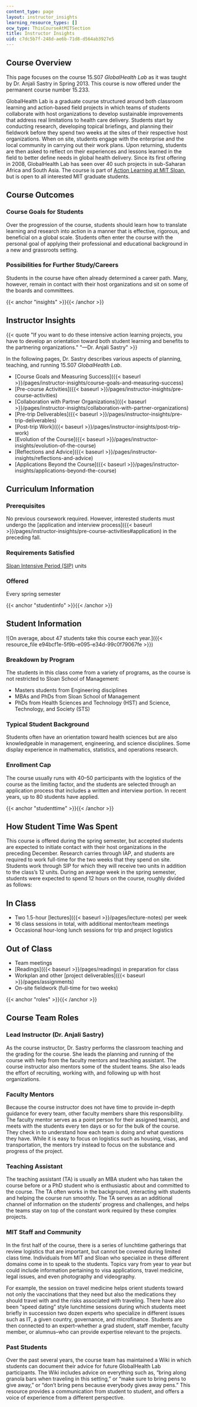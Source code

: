 ```yaml
---
content_type: page
layout: instructor_insights
learning_resource_types: []
ocw_type: ThisCourseAtMITSection
title: Instructor Insights
uid: c7dc5b7f-248d-ae6b-71d8-d564ab3927e5
---
```


Course Overview
---------------

This page focuses on the course 15.S07 _GlobalHealth Lab_ as it was taught by Dr. Anjali Sastry in Spring 2013. This course is now offered under the permanent course number 15.233.

GlobalHealth Lab is a graduate course structured around both classroom learning and action-based field projects in which teams of students collaborate with host organizations to develop sustainable improvements that address real limitations to health care delivery. Students start by conducting research, developing topical briefings, and planning their fieldwork before they spend two weeks at the sites of their respective host organizations. When on site, students engage with the enterprise and the local community in carrying out their work plans. Upon returning, students are then asked to reflect on their experiences and lessons learned in the field to better define needs in global health delivery. Since its first offering in 2008, GlobalHealth Lab has seen over 40 such projects in sub-Saharan Africa and South Asia. The course is part of [Action Learning at MIT Sloan](http://mitsloan.mit.edu/actionlearning/), but is open to all interested MIT graduate students.

Course Outcomes
---------------

### Course Goals for Students

Over the progression of the course, students should learn how to translate learning and research into action in a manner that is effective, rigorous, and beneficial on a global scale. Students often enter the course with the personal goal of applying their professional and educational background in a new and grassroots setting.

### Possibilities for Further Study/Careers

Students in the course have often already determined a career path. Many, however, remain in contact with their host organizations and sit on some of the boards and committees.

{{< anchor "insights" >}}{{< /anchor >}}

Instructor Insights
-------------------

{{< quote "If you want to do these intensive action learning projects, you have to develop an orientation toward both student learning and benefits to the partnering organizations." "—Dr. Anjali Sastry" >}}

In the following pages, Dr. Sastry describes various aspects of planning, teaching, and running 15.S07 _GlobalHealth Lab_.

*   [Course Goals and Measuring Success]({{< baseurl >}}/pages/instructor-insights/course-goals-and-measuring-success)
*   [Pre-course Activities]({{< baseurl >}}/pages/instructor-insights/pre-course-activities)
*   [Collaboration with Partner Organizations]({{< baseurl >}}/pages/instructor-insights/collaboration-with-partner-organizations)
*   [Pre-trip Deliverables]({{< baseurl >}}/pages/instructor-insights/pre-trip-deliverables)
*   [Post-trip Work]({{< baseurl >}}/pages/instructor-insights/post-trip-work)
*   [Evolution of the Course]({{< baseurl >}}/pages/instructor-insights/evolution-of-the-course)
*   [Reflections and Advice]({{< baseurl >}}/pages/instructor-insights/reflections-and-advice)
*   [Applications Beyond the Course]({{< baseurl >}}/pages/instructor-insights/applications-beyond-the-course)

Curriculum Information
----------------------

### Prerequisites

No previous coursework required. However, interested students must undergo the [application and interview process]({{< baseurl >}}/pages/instructor-insights/pre-course-activities#application) in the preceding fall.

### Requirements Satisfied

[Sloan Intensive Period (SIP)](https://mitsloan.mit.edu/mba/academics/sloan-intensive-period) units

### Offered

Every spring semester

{{< anchor "studentinfo" >}}{{< /anchor >}}

Student Information
-------------------

![On average, about 47 students take this course each year.]({{< resource_file e94bcf1e-5f9b-e095-e34d-99c0f79067fe >}})

### Breakdown by Program

The students in this class come from a variety of programs, as the course is not restricted to Sloan School of Management:

*   Masters students from Engineering disciplines
*   MBAs and PhDs from Sloan School of Management
*   PhDs from Health Sciences and Technology (HST) and Science, Technology, and Society (STS)

### Typical Student Background

Students often have an orientation toward health sciences but are also knowledgeable in management, engineering, and science disciplines. Some display experience in mathematics, statistics, and operations research.

### Enrollment Cap

The course usually runs with 40–50 participants with the logistics of the course as the limiting factor, and the students are selected through an application process that includes a written and interview portion. In recent years, up to 80 students have applied.

{{< anchor "studenttime" >}}{{< /anchor >}}

How Student Time Was Spent
--------------------------

This course is offered during the spring semester, but accepted students are expected to initiate contact with their host organizations in the preceding December. Research carries through IAP, and students are required to work full-time for the two weeks that they spend on site. Students work through SIP for which they will receive two units in addition to the class’s 12 units. During an average week in the spring semester, students were expected to spend 12 hours on the course, roughly divided as follows:

In Class
--------

*   Two 1.5-hour [lectures]({{< baseurl >}}/pages/lecture-notes) per week
*   16 class sessions in total, with additional mentor/team meetings
*   Occasional hour-long lunch sessions for trip and project logistics

Out of Class
------------

*   Team meetings
*   [Readings]({{< baseurl >}}/pages/readings) in preparation for class
*   Workplan and other [project deliverables]({{< baseurl >}}/pages/assignments)
*   On-site fieldwork (full-time for two weeks)

{{< anchor "roles" >}}{{< /anchor >}}

Course Team Roles
-----------------

### Lead Instructor (Dr. Anjali Sastry)

As the course instructor, Dr. Sastry performs the classroom teaching and the grading for the course. She leads the planning and running of the course with help from the faculty mentors and teaching assistant. The course instructor also mentors some of the student teams. She also leads the effort of recruiting, working with, and following up with host organizations.

### Faculty Mentors

Because the course instructor does not have time to provide in-depth guidance for every team, other faculty members share this responsibility. The faculty mentor serves as a point person for their assigned team(s), and meets with the students every ten days or so for the bulk of the course. They check in to understand how each team is doing and what questions they have. While it is easy to focus on logistics such as housing, visas, and transportation, the mentors try instead to focus on the substance and progress of the project.

### Teaching Assistant

The teaching assistant (TA) is usually an MBA student who has taken the course before or a PhD student who is enthusiastic about and committed to the course. The TA often works in the background, interacting with students and helping the course run smoothly. The TA serves as an additional channel of information on the students’ progress and challenges, and helps the teams stay on top of the constant work required by these complex projects.

### MIT Staff and Community

In the first half of the course, there is a series of lunchtime gatherings that review logistics that are important, but cannot be covered during limited class time. Individuals from MIT and Sloan who specialize in these different domains come in to speak to the students. Topics vary from year to year but could include information pertaining to visa applications, travel medicine, legal issues, and even photography and videography.

For example, the session on travel medicine helps orient students toward not only the vaccinations that they need but also the medications they should travel with and the risks associated with traveling. There have also been “speed dating” style lunchtime sessions during which students meet briefly in succession two dozen experts who specialize in different issues such as IT, a given country, governance, and microfinance. Students are then connected to an expert–whether a grad student, staff member, faculty member, or alumnus–who can provide expertise relevant to the projects.

### Past Students

Over the past several years, the course team has maintained a Wiki in which students can document their advice for future GlobalHealth Lab participants. The Wiki includes advice on everything such as, “bring along granola bars when traveling in this setting,” or “make sure to bring pens to give away,” or “don’t bring pens because everybody gives away pens.” This resource provides a communication from student to student, and offers a voice of experience from a different perspective.